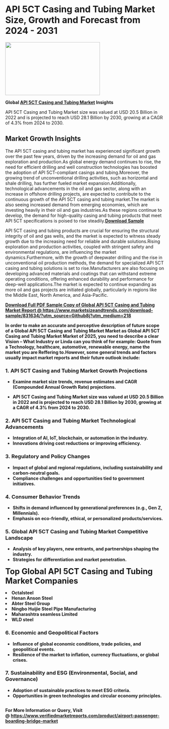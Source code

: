 <H1>API 5CT Casing and Tubing Market Size, Growth and Forecast from 2024 - 2031</H1><img class="aligncenter size-medium wp-image-584254" src="https://thirdeyenews.in/wp-content/uploads/2024/09/Global-Market-Research-300x168.jpeg" alt="" width="300" height="168" /><p><strong>Global&nbsp;<a href="https://www.marketsizeandtrends.com/download-sample/831634/?utm_source=Github8j?utm_medium=218">API 5CT Casing and Tubing Market</a> Insights</strong></p><p>API 5CT Casing and Tubing Market size was valued at USD 20.5 Billion in 2022 and is projected to reach USD 28.1 Billion by 2030, growing at a CAGR of 4.3% from 2024 to 2030.</p><p><h2>Market Growth Insights</h2> <p>The API 5CT casing and tubing market has experienced significant growth over the past few years, driven by the increasing demand for oil and gas exploration and production.As global energy demand continues to rise, the need for efficient drilling and well construction technologies has boosted the adoption of API 5CT-compliant casings and tubing.Moreover, the growing trend of unconventional drilling activities, such as horizontal and shale drilling, has further fueled market expansion.Additionally, technological advancements in the oil and gas sector, along with an increase in offshore drilling projects, are expected to contribute to the continuous growth of the API 5CT casing and tubing market.The market is also seeing increased demand from emerging economies, which are investing heavily in their oil and gas industries.As these regions continue to develop, the demand for high-quality casing and tubing products that meet API 5CT specifications is poised to rise steadily.<strong><a href="#">Download Sample</a></strong></p> <p>API 5CT casing and tubing products are crucial for ensuring the structural integrity of oil and gas wells, and the market is expected to witness steady growth due to the increasing need for reliable and durable solutions.Rising exploration and production activities, coupled with stringent safety and environmental regulations, are influencing the market dynamics.Furthermore, with the growth of deepwater drilling and the rise in unconventional oil production methods, the demand for specialized API 5CT casing and tubing solutions is set to rise.Manufacturers are also focusing on developing advanced materials and coatings that can withstand extreme operating conditions, offering enhanced durability and performance for deep-well applications.The market is expected to continue expanding as more oil and gas projects are initiated globally, particularly in regions like the Middle East, North America, and Asia-Pacific.<strong><a href="#"></p><p><span class=""><strong>Download Full PDF Sample Copy of Global API 5CT Casing and Tubing Market Report</strong> @ <a href="https://www.marketsizeandtrends.com/download-sample/831634/?utm_source=Github8j?utm_medium=218" target="_blank">https://www.marketsizeandtrends.com/download-sample/831634/?utm_source=Github8j?utm_medium=218</a></span></p><p>In order to make an accurate and perceptive description of future scope of a Global&nbsp;API 5CT Casing and Tubing Market Market as Global&nbsp;API 5CT Casing and Tubing Market Market of 2025, you need to describe a clear Vision &ndash; What Industry or Linda can you think of for example: Quote from a Technology, healthcare, automotive, renewable energy, name the market you are Reffering to.However, some general trends and factors usually impact market reports and their future outlook include:</p><h3>1.&nbsp;<strong>API 5CT Casing and Tubing Market Growth Projections</strong></h3><ul><li>Examine market size trends, revenue estimates and CAGR (Compounded Annual Growth Rate) projections.</li><li><p>API 5CT Casing and Tubing Market size was valued at USD 20.5 Billion in 2022 and is projected to reach USD 28.1 Billion by 2030, growing at a CAGR of 4.3% from 2024 to 2030.</p></li></ul><h3>2.&nbsp;<strong>API 5CT Casing and Tubing Market Technological Advancements</strong></h3><ul><li>Integration of AI, IoT, blockchain, or automation in the industry.</li><li>Innovations driving cost reductions or improving efficiency.</li></ul><h3>3.&nbsp;<strong>Regulatory and Policy Changes</strong></h3><ul><li>Impact of global and regional regulations, including sustainability and carbon-neutral goals.</li><li>Compliance challenges and opportunities tied to government initiatives.</li></ul><h3>4.&nbsp;<strong>Consumer Behavior Trends</strong></h3><ul><li>Shifts in demand influenced by generational preferences (e.g., Gen Z, Millennials).</li><li>Emphasis on eco-friendly, ethical, or personalized products/services.</li></ul><h3>5.&nbsp;<strong>Global API 5CT Casing and Tubing Market Competitive Landscape</strong></h3><ul><li>Analysis of key players, new entrants, and partnerships shaping the industry.</li><li>Strategies for differentiation and market penetration.</li></ul><p data-pm-slice="1 1 []"><span style="color: inherit; font-family: inherit; font-size: 25px;">Top Global API 5CT Casing and Tubing Market Companies</span></p><div class="" data-test-id=""><p><li>Octalsteel</li><li> Henan Anson Steel</li><li> Abter Steel Group</li><li> Ningbo Huijie Steel Pipe Manufacturing</li><li> Maharashtra seamless Limited</li><li> WLD steel</li></p></div><h3>6.&nbsp;<strong>Economic and Geopolitical Factors</strong></h3><ul><li>Influence of global economic conditions, trade policies, and geopolitical events.</li><li>Resilience of the market to inflation, currency fluctuations, or global crises.</li></ul><h3>7.&nbsp;<strong>Sustainability and ESG (Environmental, Social, and Governance)</strong></h3><ul><li>Adoption of sustainable practices to meet ESG criteria.</li><li>Opportunities in green technologies and circular economy principles.</li></ul><h2><strong style="font-size: 14px;">For More Information or Query, Visit @&nbsp;</strong><a style="background-color: #ffffff; font-size: 14px;" href="https://www.marketsizeandtrends.com/report/api-5ct-casing-and-tubing-market/" target="_blank">https://www.verifiedmarketreports.com/product/airport-passenger-boarding-bridge-market</a></h2>